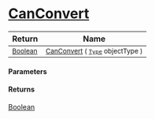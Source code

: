 # [CanConvert](./NetCoreFeatureDescriptorDictionaryConverter--CanConvert.md)



| Return | Name | 
| --- | --- | 
| <sub>[Boolean](https://docs.microsoft.com/en-us/dotnet/api/System.Boolean)</sub> | <sub>[CanConvert](./NetCoreFeatureDescriptorDictionaryConverter--CanConvert.md) ( [`Type`](https://docs.microsoft.com/en-us/dotnet/api/System.Type) objectType )</sub> | 


#### Parameters

#### Returns
[Boolean](https://docs.microsoft.com/en-us/dotnet/api/System.Boolean)<br>
